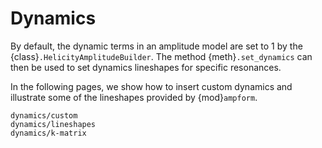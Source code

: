 # Dynamics

By default, the dynamic terms in an amplitude model are set to $1$ by the
{class}`.HelicityAmplitudeBuilder`. The method {meth}`.set_dynamics` can then
be used to set dynamics lineshapes for specific resonances.

In the following pages, we show how to insert custom dynamics and illustrate
some of the lineshapes provided by {mod}`ampform`.

```{toctree}
dynamics/custom
dynamics/lineshapes
dynamics/k-matrix
```
